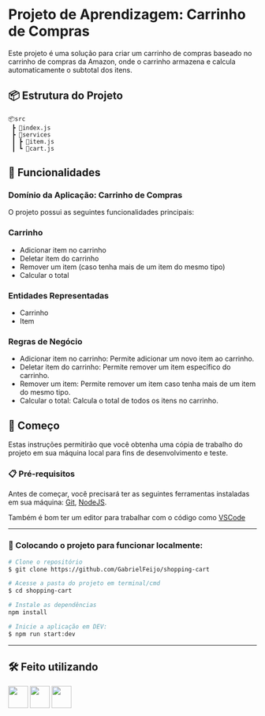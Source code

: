 # Projeto de Aprendizagem: Carrinho de Compras

Este projeto é uma solução para criar um carrinho de compras baseado no carrinho de compras da Amazon, onde o carrinho armazena e calcula automaticamente o subtotal dos itens.

## 📦 Estrutura do Projeto

```plaintext
📦src
 ┣ 📜index.js
 ┣ 📂services
 ┃ ┣ 📜item.js
 ┃ ┗ 📜cart.js
```

## 📖 Funcionalidades

### Domínio da Aplicação: Carrinho de Compras

O projeto possui as seguintes funcionalidades principais:

### Carrinho

- Adicionar item no carrinho
- Deletar item do carrinho
- Remover um item (caso tenha mais de um item do mesmo tipo)
- Calcular o total

### Entidades Representadas

- Carrinho
- Item

### Regras de Negócio

- Adicionar item no carrinho: Permite adicionar um novo item ao carrinho.
- Deletar item do carrinho: Permite remover um item específico do carrinho.
- Remover um item: Permite remover um item caso tenha mais de um item do mesmo tipo.
- Calcular o total: Calcula o total de todos os itens no carrinho.

## 🚀 Começo

Estas instruções permitirão que você obtenha uma cópia de trabalho do projeto em sua máquina local para fins de desenvolvimento e teste.

### 📋 Pré-requisitos

Antes de começar, você precisará ter as seguintes ferramentas instaladas em sua máquina:
[Git](https://git-scm.com),
[NodeJS](https://nodejs.org/en).

Também é bom ter um editor para trabalhar com o código como [VSCode](https://code.visualstudio.com/)

---

### 🎲 Colocando o projeto para funcionar localmente:

```bash
# Clone o repositório
$ git clone https://github.com/GabrielFeijo/shopping-cart
```

```bash
# Acesse a pasta do projeto em terminal/cmd
$ cd shopping-cart

# Instale as dependências
npm install

# Inicie a aplicação em DEV:
$ npm run start:dev
```

---

## 🛠️ Feito utilizando

<img src="https://cdn.jsdelivr.net/gh/devicons/devicon@latest/icons/javascript/javascript-plain.svg" width="40" height="45" /> <img src="https://cdn.jsdelivr.net/gh/devicons/devicon@latest/icons/nodejs/nodejs-original.svg" width="40" height="45" /> <img src="https://cdn.jsdelivr.net/gh/devicons/devicon@latest/icons/npm/npm-original-wordmark.svg" width="40" height="45" />
